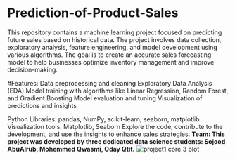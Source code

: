 # Prediction-of-Product-Sales
This repository contains a machine learning project focused on predicting future sales based on historical data. The project involves data collection, exploratory analysis, feature engineering, and model development using various algorithms. The goal is to create an accurate sales forecasting model to help businesses optimize inventory management and improve decision-making.

#Features: Data preprocessing and cleaning Exploratory Data Analysis (EDA) Model training with algorithms like Linear Regression, Random Forest, and Gradient Boosting Model evaluation and tuning Visualization of predictions and insights

Python
Libraries: pandas, NumPy, scikit-learn, seaborn, matplotlib
Visualization tools: Matplotlib, Seaborn Explore the code, contribute to the development, and use the insights to enhance sales strategies.
**Team: This project was developed by three dedicated data science students: Sojood AbuAlrub, Mohemmed Qwasmi, Oday Qtit.**
![project1 core 3 plot](https://github.com/user-attachments/assets/3128f901-305a-46d5-aae7-371ca81e0017)
